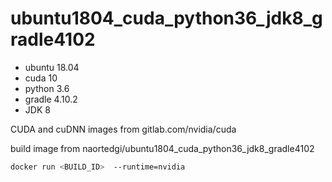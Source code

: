 # ubuntu1804_cuda_python36_jdk8_gradle4102

* ubuntu 18.04
* cuda 10
* python 3.6
* gradle 4.10.2
* JDK 8

CUDA and cuDNN images from gitlab.com/nvidia/cuda 

build image from naortedgi/ubuntu1804_cuda_python36_jdk8_gradle4102
```sh 
docker run <BUILD_ID>  --runtime=nvidia

```
